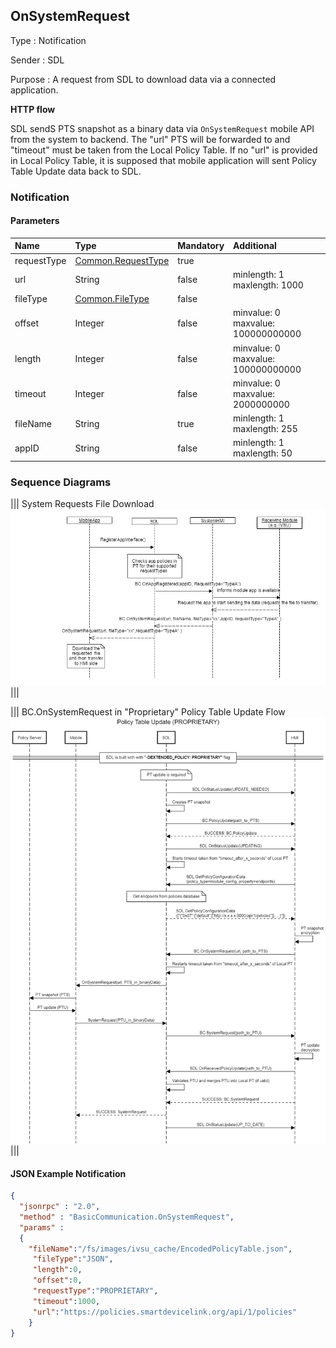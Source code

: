 ## OnSystemRequest

Type
: Notification

Sender
: SDL

Purpose
: A request from SDL to download data via a connected application.

**HTTP flow**

SDL sendS PTS snapshot as a binary data via `OnSystemRequest` mobile API from the system to backend. The "url" PTS will be forwarded to and "timeout" must be taken from the Local Policy Table.
If no "url" is provided in Local Policy Table, it is supposed that mobile application will sent Policy Table Update data back to SDL.

### Notification

#### Parameters

|Name|Type|Mandatory|Additional|
|:---|:---|:--------|:---------|
|requestType|[Common.RequestType](../../common/enums/#requesttype)|true||
|url|String|false|minlength: 1<br>maxlength: 1000|
|fileType|[Common.FileType](../../common/enums/#filetype)|false||
|offset|Integer|false|minvalue: 0<br>maxvalue: 100000000000|
|length|Integer|false|minvalue: 0<br>maxvalue: 100000000000|
|timeout|Integer|false|minvalue: 0<br>maxvalue: 2000000000|
|fileName|String|true|minlength: 1<br>maxlength: 255|
|appID|String|false|minlength: 1<br>maxlength: 50|

### Sequence Diagrams
|||
System Requests File Download
![OnSystemRequest](./assets/OnSystemRequest.png)
|||

|||
BC.OnSystemRequest in "Proprietary" Policy Table Update Flow
![Proprietary PTU](./assets/OnSystemRequest_in_Proprietary_PTU_flow.png)
|||

#### JSON Example Notification
```json
{
  "jsonrpc" : "2.0",
  "method" : "BasicCommunication.OnSystemRequest",
  "params" :
  {
    "fileName":"/fs/images/ivsu_cache/EncodedPolicyTable.json",
     "fileType":"JSON",
     "length":0,
     "offset":0,
     "requestType":"PROPRIETARY",
     "timeout":1000,
     "url":"https://policies.smartdevicelink.org/api/1/policies"
    }
}
```
